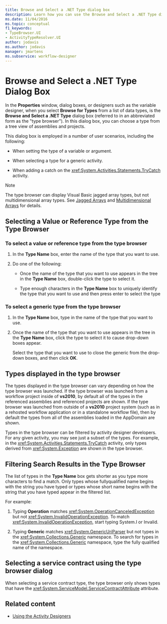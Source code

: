 ```yaml
---
title: Browse and Select a .NET Type dialog box
description: Learn how you can use the Browse and Select a .NET Type dialog box to choose a type from a tree view of assemblies and projects in Workflow Designer.
ms.date: 11/04/2016
ms.topic: conceptual
f1_keywords:
- TypeBrowser.UI
- ActivityTypeResolver.UI
author: jodavis
ms.author: jodavis
manager: jmartens
ms.subservice: workflow-designer
---
```

# Browse and Select a .NET Type Dialog Box

In the **Properties** window, dialog boxes, or designers such as the variable designer, when you select **Browse for Types** from a list of data types, is the **Browse and Select a .NET Type** dialog box (referred to in an abbreviated form as the "type browser"). In this dialog box, you can choose a type from a tree view of assemblies and projects.

This dialog box is employed in a number of user scenarios, including the following:

- When setting the type of a variable or argument.

- When selecting a type for a generic activity.

- When adding a catch on the <xref:System.Activities.Statements.TryCatch> activity.

> [!NOTE]
> The type browser can display Visual Basic jagged array types, but not multidimensional array types. See [Jagged Arrays](/previous-versions/visualstudio/visual-studio-2008/hkhhsz9t(v=vs.90)) and [Multidimensional Arrays](/previous-versions/visualstudio/visual-studio-2008/d2de1t93(v=vs.90)) for details.

## Selecting a Value or Reference Type from the Type Browser

### To select a value or reference type from the type browser

1. In the **Type Name** box, enter the name of the type that you want to use.

2. Do one of the following:

    - Once the name of the type that you want to use appears in the tree in the **Type Name** box, double-click the type to select it.

    - Type enough characters in the **Type Name** box to uniquely identify the type that you want to use and then press enter to select the type

### To select a generic type from the type browser

1. In the **Type Name** box, type in the name of the type that you want to use.

2. Once the name of the type that you want to use appears in the tree in the **Type Name** box, click the type to select it to cause drop-down boxes appear.

     Select the type that you want to use to close the generic from the drop-down boxes, and then click **OK**.

## Types displayed in the type browser

The types displayed in the type browser can vary depending on how the type browser was launched. If the type browser was launched from a workflow project inside of **vs2010**, by default all of the types in the referenced assemblies and referenced projects are shown. If the type browser was launched from outside of a **vs2010** project system (such as in a rehosted workflow application or in a standalone workflow file), then by default the types from all of the assemblies loaded in the AppDomain are shown.

Types in the type browser can be filtered by activity designer developers. For any given activity, you may see just a subset of the types. For example, in the <xref:System.Activities.Statements.TryCatch> activity, only types derived from <xref:System.Exception> are shown in the type browser.

## Filtering Search Results in the Type Browser

The list of types in the **Type Name** box gets shorter as you type more characters to find a match. Only types whose fullyqualified name begins with the string you have typed or types whose short name begins with the string that you have typed appear in the filtered list.

For example:

1. Typing **Operation** matches <xref:System.OperationCanceledException> but not <xref:System.InvalidOperationException>. To match <xref:System.InvalidOperationException>, start typing System.I or Invalid.

2. Typing **Generic** matches <xref:System.GenericUriParser> but not types in the <xref:System.Collections.Generic> namespace. To search for types in the <xref:System.Collections.Generic> namespace, type the fully qualified name of the namespace.

## Selecting a service contract using the type browser dialog

When selecting a service contract type, the type browser only shows types that have the <xref:System.ServiceModel.ServiceContractAttribute> attribute.

## Related content

- [Using the Activity Designers](control-flow-activity-designers.md)
